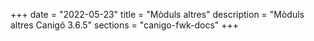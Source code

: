 +++
date        = "2022-05-23"
title       = "Mòduls altres"
description = "Mòduls altres Canigó 3.6.5"
sections    = "canigo-fwk-docs"
+++